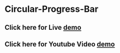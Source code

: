 # Circular-Progress-Bar

## Click here for Live <a href="http://codepen.io/vinodselvin/pen/mWxWVP">demo</a>

## Click here for Youtube Video <a href="https://www.youtube.com/watch?v=ktfOGfdGuGs">demo</a>
